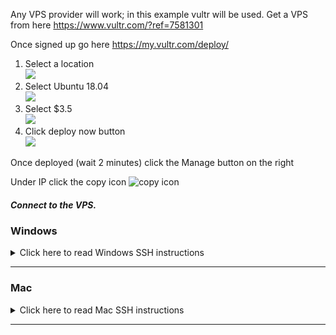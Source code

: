 Any VPS provider will work; in this example vultr will be used.
Get a VPS from here
https://www.vultr.com/?ref=7581301

Once signed up go here https://my.vultr.com/deploy/ 
1. Select a location  
   ![](https://i.imgur.com/WLvPLXR.png "")  
2. Select Ubuntu 18.04  
   ![](https://i.imgur.com/eRJtHgi.png "")  
3. Select $3.5  
   ![](https://i.imgur.com/0y8CcC0.jpg "")  
4. Click deploy now button  
   ![](https://i.imgur.com/39rK5xl.png "")  

Once deployed (wait 2 minutes) click the Manage button on the right

Under IP click the copy icon 
![copy icon](https://www.materialui.co/materialIcons/content/content_copy_black_24x24.png "copy icon" )  

##### Connect to the VPS.
### Windows ###
<details><summary>Click here to read Windows SSH instructions</summary>
 
Open up [PuTTY](https://the.earth.li/~sgtatham/putty/latest/w64/putty-64bit-0.70-installer.msi) and on the left hand side select Session  
![](https://i.imgur.com/JBSHHOA.png "")  
Paste in the IP of your VPS into the Host Name (or IP address) field. Now is a good time to save the session.
Now click open. Click Yes on the PuTTY Security Alert popup.  
![Security Alert](https://www.ssh.com/s/putty-security-alert-431x298-mqLph86E.png "Security Alert")  
`login as: root`  
Go back to the vultr manage webpage and under password click the copy icon 
![copy icon](https://www.materialui.co/materialIcons/content/content_copy_black_24x24.png "copy icon")  
Back on the PuTTY screen right click (right click is paste) and press enter to fill in the password. 
`root@x.x.x.x's password:`  

 </details>
 
___  

### Mac ###
<details><summary>Click here to read Mac SSH instructions</summary>
 
Finder -> Menubar (top of screen) -> Go -> Utilities. Open Terminal. Type in  
`ssh root@` and then go to the menu bar and select edit -> paste (the IP address).  
`The authenticity of host 'x.x.x.x (x.x.x.x)' can't be established.  
ECDSA key fingerprint is SHA256:xxxxxxxxxxxxxxxxxxxxxxxxx.  
Are you sure you want to continue connecting (yes/no)? yes` Type in yes here  
`root@x.x.x.x's password: `  
Go back to the vultr manage webpage and under password click the copy icon 
![copy icon](https://www.materialui.co/materialIcons/content/content_copy_black_24x24.png "copy icon")  
Back on the Terminal screen paste in the password and press enter.  

</details>

___
